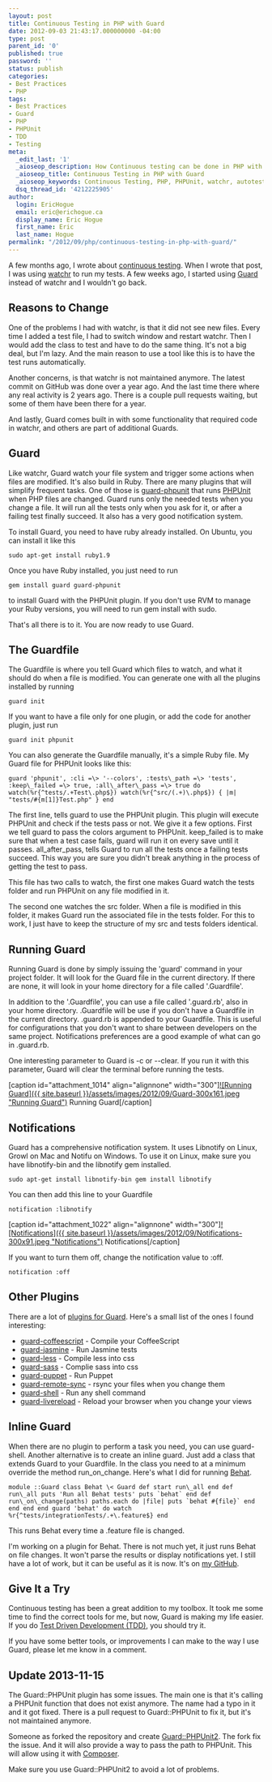 ```yaml
---
layout: post
title: Continuous Testing in PHP with Guard
date: 2012-09-03 21:43:17.000000000 -04:00
type: post
parent_id: '0'
published: true
password: ''
status: publish
categories:
- Best Practices
- PHP
tags:
- Best Practices
- Guard
- PHP
- PHPUnit
- TDD
- Testing
meta:
  _edit_last: '1'
  _aioseop_description: How Continuous testing can be done in PHP with Guard
  _aioseop_title: Continuous Testing in PHP with Guard
  _aioseop_keywords: Continuous Testing, PHP, PHPUnit, watchr, autotest, guard, guard-phpunit
  dsq_thread_id: '4212225905'
author:
  login: EricHogue
  email: eric@erichogue.ca
  display_name: Eric Hogue
  first_name: Eric
  last_name: Hogue
permalink: "/2012/09/php/continuous-testing-in-php-with-guard/"
---
```

A few months ago, I wrote about [continuous testing](http://erichogue.ca/2012/04/best-practices/continuous-testing/ "Continuous Testing"). When I wrote that post, I was using [watchr](https://github.com/mynyml/watchr "watchr") to run my tests. A few weeks ago, I started using [Guard](https://github.com/guard/guard "Guard") instead of watchr and I wouldn't go back.

## Reasons to Change

One of the problems I had with watchr, is that it did not see new files. Every time I added a test file, I had to switch window and restart watchr. Then I would add the class to test and have to do the same thing. It's not a big deal, but I'm lazy. And the main reason to use a tool like this is to have the test runs automatically.

Another concerns, is that watchr is not maintained anymore. The latest commit on GitHub was done over a year ago. And the last time there where any real activity is 2 years ago. There is a couple pull requests waiting, but some of them have been there for a year.

And lastly, Guard comes built in with some functionality that required code in watchr, and others are part of additional Guards.

## Guard

Like watchr, Guard watch your file system and trigger some actions when files are modified. It's also build in Ruby. There are many plugins that will simplify frequent tasks. One of those is [guard-phpunit](https://github.com/Maher4Ever/guard-phpunit "guard=phpunit") that runs [PHPUnit](https://github.com/sebastianbergmann/phpunit/ "PHPUnit") when PHP files are changed. Guard runs only the needed tests when you change a file. It will run all the tests only when you ask for it, or after a failing test finally succeed. It also has a very good notification system.

To install Guard, you need to have ruby already installed. On Ubuntu, you can install it like this

```
sudo apt-get install ruby1.9
```

Once you have Ruby installed, you just need to run

```
gem install guard guard-phpunit
```

to install Guard with the PHPUnit plugin. If you don't use RVM to manage your Ruby versions, you will need to run gem install with sudo.

That's all there is to it. You are now ready to use Guard.

## The Guardfile

The Guardfile is where you tell Guard which files to watch, and what it should do when a file is modified. You can generate one with all the plugins installed by running

```
guard init
```

If you want to have a file only for one plugin, or add the code for another plugin, just run

```
guard init phpunit
```

You can also generate the Guardfile manually, it's a simple Ruby file. My Guard file for PHPUnit looks like this:

```
guard 'phpunit', :cli =\> '--colors', :tests\_path =\> 'tests', :keep\_failed =\> true, :all\_after\_pass =\> true do watch(%r{^tests/.+Test\.php$}) watch(%r{^src/(.+)\.php$}) { |m| "tests/#{m[1]}Test.php" } end
```

The first line, tells guard to use the PHPUnit plugin. This plugin will execute PHPUnit and check if the tests pass or not. We give it a few options. First we tell guard to pass the colors argument to PHPUnit. keep\_failed is to make sure that when a test case fails, guard will run it on every save until it passes. all\_after\_pass, tells Guard to run all the tests once a failing tests succeed. This way you are sure you didn't break anything in the process of getting the test to pass.

This file has two calls to watch, the first one makes Guard watch the tests folder and run PHPUnit on any file modified in it.

The second one watches the src folder. When a file is modified in this folder, it makes Guard run the associated file in the tests folder. For this to work, I just have to keep the structure of my src and tests folders identical.

## Running Guard

Running Guard is done by simply issuing the 'guard' command in your project folder. It will look for the Guard file in the current directory. If there are none, it will look in your home directory for a file called '.Guardfile'.

In addition to the '.Guardfile', you can use a file called '.guard.rb', also in your home directory. .Guardfile will be use if you don't have a Guardfile in the current directory. .guard.rb is appended to your Guardfile. This is useful for configurations that you don't want to share between developers on the same project. Notifications preferences are a good example of what can go in .guard.rb.

One interesting parameter to Guard is -c or --clear. If you run it with this parameter, Guard will clear the terminal before running the tests.

[caption id="attachment\_1014" align="alignnone" width="300"][![Running Guard]({{ site.baseurl }}/assets/images/2012/09/Guard-300x161.jpeg "Running Guard")](http://erichogue.ca/wp-content/uploads/2012/09/Guard.jpeg) Running Guard[/caption]

## Notifications

Guard has a comprehensive notification system. It uses Libnotify on Linux, Growl on Mac and Notifu on Windows. To use it on Linux, make sure you have libnotify-bin and the libnotify gem installed.

```
sudo apt-get install libnotify-bin gem install libnotify
```

You can then add this line to your Guardfile

```
notification :libnotify
```

[caption id="attachment\_1022" align="alignnone" width="300"][![Notifications]({{ site.baseurl }}/assets/images/2012/09/Notifications-300x91.jpeg "Notifications")](http://erichogue.ca/wp-content/uploads/2012/09/Notifications.jpeg) Notifications[/caption]

If you want to turn them off, change the notification value to :off.

```
notification :off
```

## Other Plugins

There are a lot of [plugins for Guard](https://github.com/guard/guard/wiki/List-of-available-Guards "Guard plugins"). Here's a small list of the ones I found interesting:

- [guard-coffeescript](https://github.com/guard/guard-coffeescript "guard-coffeescript") - Compile your CoffeeScript
- [guard-jasmine](https://github.com/guard/guard-jasmine "guard-jasmine") - Run Jasmine tests
- [guard-less](https://github.com/guard/guard-less "guard-less") - Compile less into css
- [guard-sass](https://github.com/guard/guard-sass "guard-sass") - Complie sass into css
- [guard-puppet](https://github.com/guard/guard-puppet "guard-puppet") - Run Puppet
- [guard-remote-sync](https://github.com/pmcjury/guard-remote-sync "guard-remote-sync") - rsync your files when you change them
- [guard-shell](https://github.com/guard/guard-shell "guard-shell") - Run any shell command
- [guard-livereload](https://github.com/guard/guard-livereload "guard-livereload") - Reload your browser when you change your views

## Inline Guard

When there are no plugin to perform a task you need, you can use guard-shell. Another alternative is to create an inline guard. Just add a class that extends Guard to your Guardfile. In the class you need to at a minimum override the method run\_on\_change. Here's what I did for running [Behat](http://behat.org/ "Behat").

```
module ::Guard class Behat \< Guard def start run\_all end def run\_all puts 'Run all Behat tests' puts `behat` end def run\_on\_change(paths) paths.each do |file| puts `behat #{file}` end end end end guard 'behat' do watch %r{^tests/integrationTests/.+\.feature$} end
```

This runs Behat every time a .feature file is changed.

I'm working on a plugin for Behat. There is not much yet, it just runs Behat on file changes. It won't parse the results or display notifications yet. I still have a lot of work, but it can be useful as it is now. It's on [my GitHub](https://github.com/EricHogue/guard-behat "guard-behat").

## Give It a Try

Continuous testing has been a great addition to my toolbox. It took me some time to find the correct tools for me, but now, Guard is making my life easier. If you do [Test Driven Development (TDD)](http://erichogue.ca/2011/06/php/test-driven-development-in-php/ "Test Driven Development"), you should try it.

If you have some better tools, or improvements I can make to the way I use Guard, please let me know in a comment.

## Update 2013-11-15

The Guard::PHPUnit plugin has some issues. The main one is that it's calling a PHPUnit function that does not exist anymore. The name had a typo in it and it got fixed. There is a pull request to Guard::PHPUnit to fix it, but it's not maintained anymore.

Someone as forked the repository and create [Guard::PHPUnit2](https://github.com/ramon/guard-phpunit2 "Guard::PHPUnit2"). The fork fix the issue. And it will also provide a way to pass the path to PHPUnit. This will allow using it with [Composer](http://getcomposer.org/ "Composer").

Make sure you use Guard::PHPUnit2 to avoid a lot of problems.

